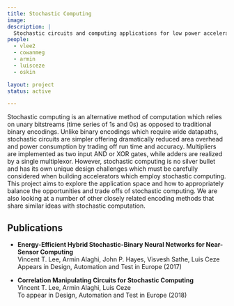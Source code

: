```yaml
---
title: Stochastic Computing
image:
description: |
  Stochastic circuits and computing applications for low power accelerator and sensor applications.
people:
  - vlee2
  - cowanmeg
  - armin
  - luisceze
  - oskin

layout: project
status: active

---
```


Stochastic computing is an alternative method of computation which relies on unary bitstreams (time series of 1s and 0s) as opposed to traditional binary encodings.
Unlike binary encodings which require wide datapaths, stochastic circuits are simpler offering dramatically reduced area overhead and power consumption by trading off run time and accuracy.
Multipliers are implemented as two input AND or XOR gates, while adders are realized by a single multiplexor.
However, stochastic computing is no silver bullet and has its own unique design challenges which must be carefully considered when building accelerators which employ stochastic computing.
This project aims to explore the application space and how to appropriately balance the opportunities and trade offs of stochastic computing.
We are also looking at a number of other closely related encoding methods that share similar ideas with stochastic computation.

## Publications

- **Energy-Efficient Hybrid Stochastic-Binary Neural Networks for Near-Sensor Computing**<br/>
  Vincent T. Lee, Armin Alaghi, John P. Hayes, Visvesh Sathe, Luis Ceze<br/>
  Appears in Design, Automation and Test in Europe (2017)

- **Correlation Manipulating Circuits for Stochastic Computing**<br/>
  Vincent T. Lee, Armin Alaghi, Luis Ceze<br/>
  To appear in Design, Automation and Test in Europe (2018)